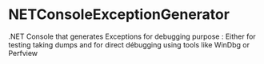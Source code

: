 # NETConsoleExceptionGenerator
.NET Console that generates Exceptions for debugging purpose : Either for testing taking dumps and for direct débugging using tools like WinDbg or Perfview
